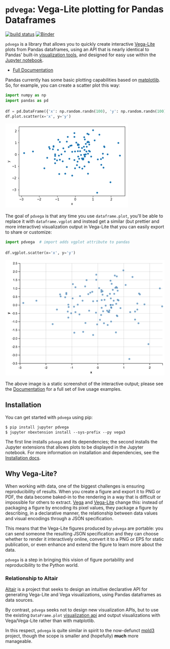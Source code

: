 # ``pdvega``: Vega-Lite plotting for Pandas Dataframes

[![build status](http://img.shields.io/travis/jakevdp/pdvega/master.svg?style=flat)](https://travis-ci.org/jakevdp/pdvega)
[![Binder](https://mybinder.org/badge.svg)](https://mybinder.org/v2/gh/jakevdp/pdvega/master?filepath=examples%2Fpdvega_example.ipynb)

``pdvega`` is a library that allows you to quickly create interactive
[Vega-Lite](https://vega.github.io/vega-lite/) plots from Pandas dataframes,
using an API that is nearly identical to Pandas' built-in
[visualization tools](https://pandas.pydata.org/pandas-docs/stable/visualization.html), and designed for easy use within the [Jupyter notebook](http://jupyter.org).

- [Full Documentation](http://jakevdp.github.io/pdvega/)

Pandas currently has some basic plotting capabilities based on
[matplotlib](http://matplotlib.org). So, for example, you can create
a scatter plot this way:

```python
import numpy as np
import pandas as pd

df = pd.DataFrame({'x': np.random.randn(100), 'y': np.random.randn(100)})
df.plot.scatter(x='x', y='y')
```

![matplotlib scatter output](images/mpl-scatter.png?raw=true)

The goal of ``pdvega`` is that any time you use ``dataframe.plot``, you'll be
able to replace it with ``dataframe.vgplot`` and instead get a similar
(but prettier and more interactive) visualization output in Vega-Lite that you can easily export to share or customize:

```python
import pdvega  # import adds vgplot attribute to pandas

df.vgplot.scatter(x='x', y='y')
```

![vega-lite scatter output](images/vg-scatter.png?raw=true)

The above image is a static screenshot of the interactive output; please see the
[Documentation](http://jakevdp.github.io/pdvega/) for a full set of live
usage examples.

## Installation

You can get started with ``pdvega`` using pip:

```
$ pip install jupyter pdvega
$ jupyter nbextension install --sys-prefix --py vega3
```

The first line installs ``pdvega`` and its dependencies; the second installs
the Jupyter extensions that allows plots to be displayed in the Jupyter
notebook. For more information on installation and dependencies, see the
[Installation docs](https://jakevdp.github.io/pdvega/installation.html).

## Why Vega-Lite?
When working with data, one of the biggest challenges is ensuring reproducibility of results.
When you create a figure and export it to PNG or PDF, the data become baked-in to the rendering in a
way that is difficult or impossible for others to extract. [Vega](http://vega.github.io/vega) and
[Vega-Lite](http://vega.github.io/vega-lite) change this: instead of packaging a figure by encoding its
pixel values, they package a figure by describing, in a declarative manner, the relationship between
data values and visual encodings through a JSON specification.

This means that the Vega-Lite figures produced by ``pdvega`` are portable: you can send someone the
resulting JSON specification and they can choose whether to render it interactively online, convert it to
a PNG or EPS for static publication, or even enhance and extend the figure to learn more about the data.

``pdvega`` is a step in bringing this vision of figure portability and reproducibility to the Python world.

### Relationship to Altair

[Altair](http://altair-viz.github.io) is a project that seeks to design an intuitive declarative API for generating Vega-Lite and Vega visualizations, using Pandas dataframes as data sources.

By contrast, ``pdvega`` seeks not to design new visualization APIs, but to use the existing ``DataFrame.plot`` [visualization api](https://pandas.pydata.org/pandas-docs/stable/visualization.html) and output visualizations with Vega/Vega-Lite rather than with matplotlib.

In this respect, ``pdvega`` is quite similar in spirit to the now-defunct [mpld3](http://mpld3.github.io) project, though the scope is smaller and (hopefully) **much** more manageable.
